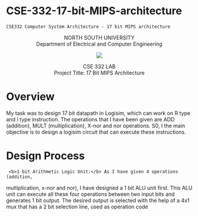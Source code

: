 # CSE-332-17-bit-MIPS-architecture
    CSE332 Computer System Architecture - 17 bit MIPS architecture
<p align="center">
   NORTH SOUTH UNIVERSITY<br>
   Department of Electrical and Computer Engineering
<p>
<p align="center">
  <img src="https://user-images.githubusercontent.com/63312173/169691760-a83acee4-4afd-424a-a34a-986a9d5e06c6.png">
</p>
<p align="center">
   CSE 332 LAB<br>
   Project Title: 17 Bit MIPS Architecture<br>
 <p>

 # Overview
My task was to design 17 bit datapath in Logisim, which can work on R type
and I type instruction. The operations that I have been given are ADD
(addition), MULT (multiplication), X-nor and nor operations. S0, I the main
objective is to design a logisim circuit that can execute these instructions.
 
 # Design Process
     <b>1 bit Arithmetic Logic Unit:</b> As I have given 4 operations (addition,
multiplication, x-nor and nor), I have designed a 1 bit ALU unit first. This ALU
unit can execute all these four operations between two input bits and
generates 1 bit output. The desired output is selected with the help of a 4x1
mux that has a 2 bit selection line, used as operation code
